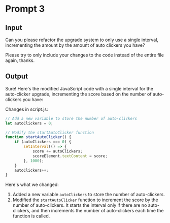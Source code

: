 # Prompt 3
## Input
Can you please refactor the upgrade system to only use a single interval, incrementing the amount by the amount of auto clickers you have?

Please try to only include your changes to the code instead of the entire file again, thanks.

## Output
Sure! Here's the modified JavaScript code with a single interval for the auto-clicker upgrade, incrementing the score based on the number of auto-clickers you have:

Changes in script.js:

```javascript
// Add a new variable to store the number of auto-clickers
let autoClickers = 0;

// Modify the startAutoClicker function
function startAutoClicker() {
    if (autoClickers === 0) {
        setInterval(() => {
            score += autoClickers;
            scoreElement.textContent = score;
        }, 1000);
    }
    autoClickers++;
}
```

Here's what we changed:

1. Added a new variable `autoClickers` to store the number of auto-clickers.
2. Modified the `startAutoClicker` function to increment the score by the number of auto-clickers. It starts the interval only if there are no auto-clickers, and then increments the number of auto-clickers each time the function is called.
